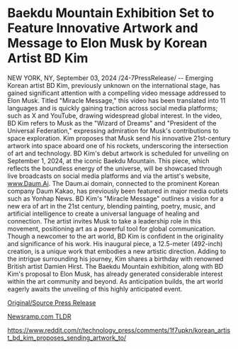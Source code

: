 # Baekdu Mountain Exhibition Set to Feature Innovative Artwork and Message to Elon Musk by Korean Artist BD Kim

NEW YORK, NY, September 03, 2024 /24-7PressRelease/ -- Emerging Korean artist BD Kim, previously unknown on the international stage, has gained significant attention with a compelling video message addressed to Elon Musk. Titled "Miracle Message," this video has been translated into 11 languages and is quickly gaining traction across social media platforms; such as X and YouTube, drawing widespread global interest.  In the video, BD Kim refers to Musk as the "Wizard of Dreams" and "President of the Universal Federation," expressing admiration for Musk's contributions to space exploration. Kim proposes that Musk send his innovative 21st-century artwork into space aboard one of his rockets, underscoring the intersection of art and technology.  BD Kim's debut artwork is scheduled for unveiling on September 1, 2024, at the iconic Baekdu Mountain. This piece, which reflects the boundless energy of the universe, will be showcased through live broadcasts on social media platforms and via the artist's website, www.Daum.Ai. The Daum.ai domain, connected to the prominent Korean company Daum Kakao, has previously been featured in major media outlets such as Yonhap News.  BD Kim's "Miracle Message" outlines a vision for a new era of art in the 21st century, blending painting, poetry, music, and artificial intelligence to create a universal language of healing and connection. The artist invites Musk to take a leadership role in this movement, positioning art as a powerful tool for global communication.  Though a newcomer to the art world, BD Kim is confident in the originality and significance of his work. His inaugural piece, a 12.5-meter (492-inch) creation, is a unique work that embodies a new artistic direction. Adding to the intrigue surrounding his journey, Kim shares a birthday with renowned British artist Damien Hirst.  The Baekdu Mountain exhibition, along with BD Kim's proposal to Elon Musk, has already generated considerable interest within the art community and beyond. As anticipation builds, the art world eagerly awaits the unveiling of this highly anticipated event. 

[Original/Source Press Release](https://www.24-7pressrelease.com/press-release/513966/baekdu-mountain-exhibition-set-to-feature-innovative-artwork-and-message-to-elon-musk-by-korean-artist-bd-kim)
                    

[Newsramp.com TLDR](None) 

https://www.reddit.com/r/technology_press/comments/1f7upkn/korean_artist_bd_kim_proposes_sending_artwork_to/